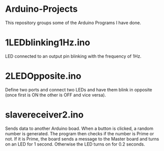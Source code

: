 # Arduino-Projects
This repository groups some of the Arduino Programs I have done. 

# 1LEDblinking1Hz.ino

LED connected to an output pin blinking with the frequency of 1Hz. 

# 2LEDOpposite.ino

Define two ports and connect two LEDs and have them blink in opposite (once first is ON the other is OFF and vice versa).

# slavereceiver2.ino

Sends data to another Arduino boad. When a button is clicked, a random number is generated. The program then checks if the number is Prime or not. If it is Prime, the board sends a message to the Master board and turns on an LED for 1 second. Otherwise the LED turns on for 0.2 seconds.  

